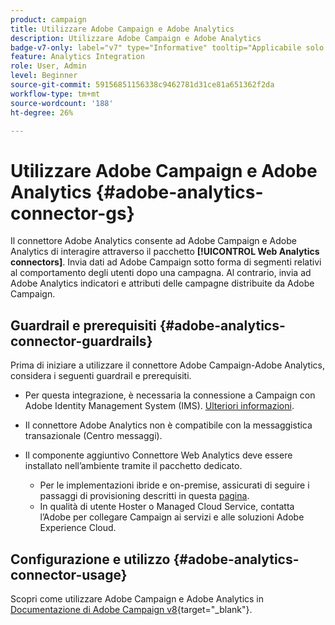 ```yaml
---
product: campaign
title: Utilizzare Adobe Campaign e Adobe Analytics
description: Utilizzare Adobe Campaign e Adobe Analytics
badge-v7-only: label="v7" type="Informative" tooltip="Applicabile solo a Campaign Classic v7"
feature: Analytics Integration
role: User, Admin
level: Beginner
source-git-commit: 59156851156338c9462781d31ce81a651362f2da
workflow-type: tm+mt
source-wordcount: '188'
ht-degree: 26%

---
```


# Utilizzare Adobe Campaign e Adobe Analytics {#adobe-analytics-connector-gs}

Il connettore Adobe Analytics consente ad Adobe Campaign e Adobe Analytics di interagire attraverso il pacchetto **[!UICONTROL Web Analytics connectors]**. Invia dati ad Adobe Campaign sotto forma di segmenti relativi al comportamento degli utenti dopo una campagna. Al contrario, invia ad Adobe Analytics indicatori e attributi delle campagne distribuite da Adobe Campaign.

## Guardrail e prerequisiti {#adobe-analytics-connector-guardrails}

Prima di iniziare a utilizzare il connettore Adobe Campaign-Adobe Analytics, considera i seguenti guardrail e prerequisiti.

* Per questa integrazione, è necessaria la connessione a Campaign con Adobe Identity Management System (IMS). [Ulteriori informazioni](../../integrations/using/about-adobe-id.md).

* Il connettore Adobe Analytics non è compatibile con la messaggistica transazionale (Centro messaggi).

* Il componente aggiuntivo Connettore Web Analytics deve essere installato nell’ambiente tramite il pacchetto dedicato.

   * Per le implementazioni ibride e on-premise, assicurati di seguire i passaggi di provisioning descritti in questa [pagina](../../platform/using/adobe-analytics-provisioning.md).
   * In qualità di utente Hoster o Managed Cloud Service, contatta l’Adobe per collegare Campaign ai servizi e alle soluzioni Adobe Experience Cloud.


## Configurazione e utilizzo {#adobe-analytics-connector-usage}

Scopri come utilizzare Adobe Campaign e Adobe Analytics in [Documentazione di Adobe Campaign v8](https://experienceleague.adobe.com/en/docs/campaign/campaign-v8/connect/ac-aa){target="_blank"}.

